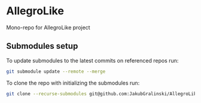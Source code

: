 # AllegroLike

Mono-repo for AllegroLike project

## Submodules setup

To update submodules to the latest commits on referenced repos run:

```bash
git submodule update --remote --merge
```

To clone the repo with initializing the submodules run:

```bash
git clone --recurse-submodules git@github.com:JakubGralinski/AllegroLike.git
```
